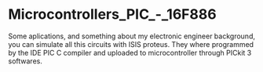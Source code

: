 # Microcontrollers_PIC_-_16F886
Some aplications, and something about my electronic engineer background, you can simulate all this circuits with ISIS proteus. They where programmed by the IDE PIC C compiler and uploaded to microcontroller through PICkit 3 softwares.
